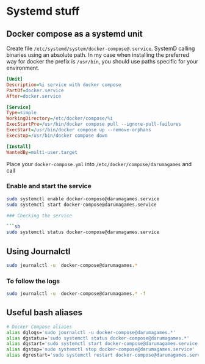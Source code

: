 # Systemd stuff

## Docker compose as a systemd unit

Create file `/etc/systemd/system/docker-compose@.service`. SystemD calling binaries using an absolute path.
In my case when installing the preferred way for docker the prefix is `/usr/bin`, you should use paths specific for your environment.

```ini
[Unit]
Description=%i service with docker compose
PartOf=docker.service
After=docker.service

[Service]
Type=simple
WorkingDirectory=/etc/docker/compose/%i
ExecStartPre=/usr/bin/docker compose pull --ignore-pull-failures
ExecStart=/usr/bin/docker compose up --remove-orphans
ExecStop=/usr/bin/docker compose down

[Install]
WantedBy=multi-user.target
```

Place your `docker-compose.yml` into `/etc/docker/compose/darumagames` and call

### Enable and start the service

````sh
sudo systemctl enable docker-compose@darumagames.service
sudo systemctl start docker-compose@darumagames.service

### Checking the service

```sh
sudo systemctl status docker-compose@darumagames.service
````

## Using Journalctl

```sh
sudo journalctl -u  docker-compose@darumagames.*
```

### To follow the logs

```sh
sudo journalctl -u  docker-compose@darumagames.* -f
```

## Useful bash aliases

```sh
# Docker Compose aliases
alias dglogs='sudo journalctl -u docker-compose@darumagames.*'
alias dgstatus='sudo systemctl status docker-compose@darumagames.*'
alias dgstart='sudo systemctl start docker-compose@darumagames.service'
alias dgstop='sudo systemctl stop docker-compose@darumagames.service'
alias dgrestart='sudo systemctl restart docker-compose@darumagames.service'
```
